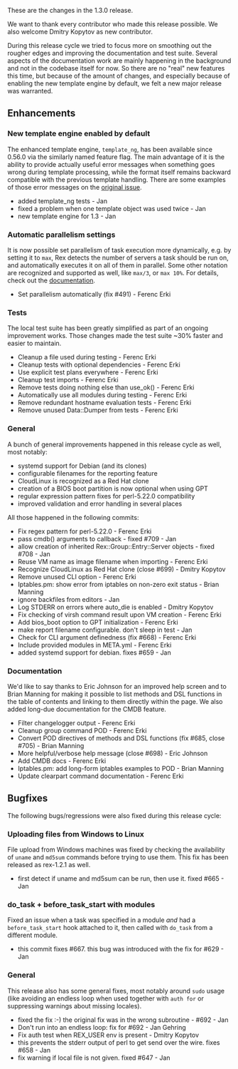 These are the changes in the 1.3.0 release.

We want to thank every contributor who made this release possible. We also welcome Dmitry Kopytov as new contributor.

During this release cycle we tried to focus more on smoothing out the rougher edges and improving the documentation and test suite. Several aspects of the documentation work are mainly happening in the background and not in the codebase itself for now. So there are no "real" new features this time, but because of the amount of changes, and especially because of enabling the new template engine by default, we felt a new major release was warranted.

## Enhancements

### New template engine enabled by default

The enhanced template engine, `template_ng`, has been available since 0.56.0 via the similarly named feature flag. The main advantage of it is the ability to provide actually useful error messages when something goes wrong during template processing, while the format itself remains backward compatible with the previous template handling. There are some examples of those error messages on the [original issue](https://github.com/RexOps/Rex/issues/465).

-   added template\_ng tests - Jan
-   fixed a problem when one template object was used twice - Jan
-   new template engine for 1.3 - Jan

### Automatic parallelism settings

It is now possible set parallelism of task execution more dynamically, e.g. by setting it to `max`, Rex detects the number of servers a task should be run on, and automatically executes it on all of them in parallel. Some other notation are recognized and supported as well, like `max/3`, or `max 10%`. For details, check out the [documentation](http://www.rexify.org/api/Rex/Commands.pm.html#parallelism-count-).

-   Set parallelism automatically (fix \#491) - Ferenc Erki

### Tests

The local test suite has been greatly simplified as part of an ongoing improvement works. Those changes made the test suite ~30% faster and easier to maintain.

-   Cleanup a file used during testing - Ferenc Erki
-   Cleanup tests with optional dependencies - Ferenc Erki
-   Use explicit test plans everywhere - Ferenc Erki
-   Cleanup test imports - Ferenc Erki
-   Remove tests doing nothing else than use\_ok() - Ferenc Erki
-   Automatically use all modules during testing - Ferenc Erki
-   Remove redundant hostname evaluation tests - Ferenc Erki
-   Remove unused Data::Dumper from tests - Ferenc Erki

### General

A bunch of general improvements happened in this release cycle as well, most notably:

-   systemd support for Debian (and its clones)
-   configurable filenames for the reporting feature
-   CloudLinux is recognized as a Red Hat clone
-   creation of a BIOS boot partition is now optional when using GPT
-   regular expression pattern fixes for perl-5.22.0 compatibility
-   improved validation and error handling in several places

All those happened in the following commits:

-   Fix regex pattern for perl-5.22.0 - Ferenc Erki
-   pass cmdb() arguments to callback - fixed \#709 - Jan
-   allow creation of inherited Rex::Group::Entry::Server objects - fixed \#708 - Jan
-   Reuse VM name as image filename when importing - Ferenc Erki
-   Recognize CloudLinux as Red Hat clone (close \#699) - Dmitry Kopytov
-   Remove unused CLI option - Ferenc Erki
-   Iptables.pm: show error from iptables on non-zero exit status - Brian Manning
-   ignore backfiles from editors - Jan
-   Log STDERR on errors where auto\_die is enabled - Dmitry Kopytov
-   Fix checking of virsh command result upon VM creation - Ferenc Erki
-   Add bios\_boot option to GPT initialization - Ferenc Erki
-   make report filename configurable. don't sleep in test - Jan
-   Check for CLI argument definedness (fix \#668) - Ferenc Erki
-   Include provided modules in META.yml - Ferenc Erki
-   added systemd support for debian. fixes \#659 - Jan

### Documentation

We'd like to say thanks to Eric Johnson for an improved help screen and to Brian Manning for making it possible to list methods and DSL functions in the table of contents and linking to them directly within the page. We also added long-due documentation for the CMDB feature.

-   Filter changelogger output - Ferenc Erki
-   Cleanup group command POD - Ferenc Erki
-   Convert POD directives of methods and DSL functions (fix \#685, close \#705) - Brian Manning
-   More helpful/verbose help message (close \#698) - Eric Johnson
-   Add CMDB docs - Ferenc Erki
-   Iptables.pm: add long-form iptables examples to POD - Brian Manning
-   Update clearpart command documentation - Ferenc Erki

## Bugfixes

The following bugs/regressions were also fixed during this release cycle:

### Uploading files from Windows to Linux

File upload from Windows machines was fixed by checking the availability of `uname` and `md5sum` commands before trying to use them. This fix has been released as rex-1.2.1 as well.

-   first detect if uname and md5sum can be run, then use it. fixed \#665 - Jan

### do\_task + before\_task\_start with modules

Fixed an issue when a task was specified in a module *and* had a `before_task_start` hook attached to it, then called with `do_task` from a different module.

-   this commit fixes \#667. this bug was introduced with the fix for \#629 - Jan

### General

This release also has some general fixes, most notably around `sudo` usage (like avoiding an endless loop when used together with `auth for` or suppressing warnings about missing locales).

-   fixed the fix :-) the original fix was in the wrong subroutine - \#692 - Jan
-   Don't run into an endless loop: fix for \#692 - Jan Gehring
-   Fix auth test when REX\_USER env is present - Dmitry Kopytov
-   this prevents the stderr output of perl to get send over the wire. fixes \#658 - Jan
-   fix warning if local file is not given. fixed \#647 - Jan


